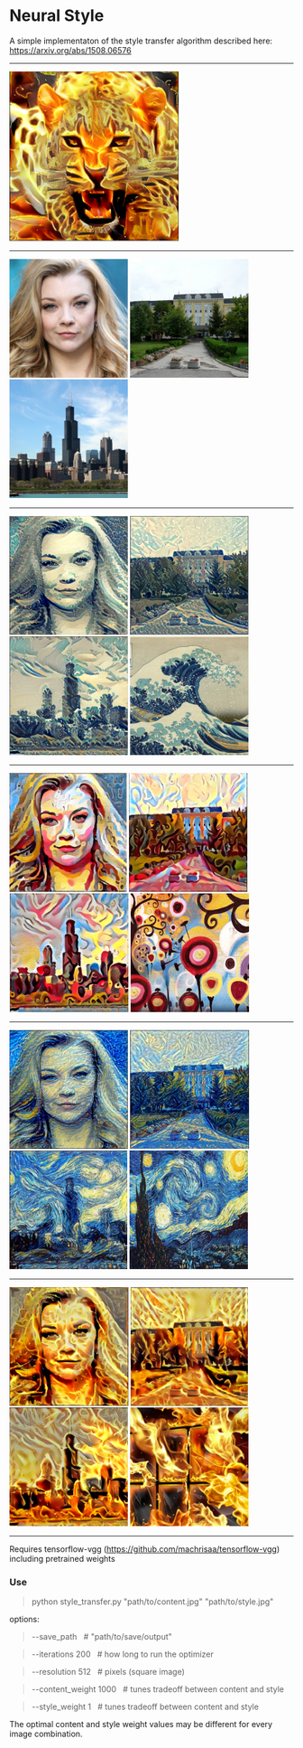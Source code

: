 Neural Style
===================

A simple implementaton of the style transfer algorithm described here: https://arxiv.org/abs/1508.06576

---

  <img src="https://raw.githubusercontent.com/DanailKoychev/neural-style/master/sample-images/jf1.png" height="300px">

---

<p float="left">
  <img src="https://raw.githubusercontent.com/DanailKoychev/neural-style/master/sample-images/original-images/natalie_dormer.jpeg" height="210px">
  <img src="https://raw.githubusercontent.com/DanailKoychev/neural-style/master/sample-images/original-images/fmi.jpg" height="210px">
  <img src="https://raw.githubusercontent.com/DanailKoychev/neural-style/master/sample-images/original-images/chicago.jpg" height="210px">
</p>

---

<p float="left">
  <img src="https://raw.githubusercontent.com/DanailKoychev/neural-style/master/sample-images/nw.png" height="210px">
  <img src="https://raw.githubusercontent.com/DanailKoychev/neural-style/master/sample-images/f.png" height="210px">
  <img src="https://raw.githubusercontent.com/DanailKoychev/neural-style/master/sample-images/cw.png" height="210px">
  <img src="https://raw.githubusercontent.com/DanailKoychev/neural-style/master/sample-images/original-images/wave_crop.jpg" height="210px">
</p>

---

<p float="left">
  <img src="https://raw.githubusercontent.com/DanailKoychev/neural-style/master/sample-images/nc.png" height="210px">
  <img src="https://raw.githubusercontent.com/DanailKoychev/neural-style/master/sample-images/fc.png" height="210px">
  <img src="https://raw.githubusercontent.com/DanailKoychev/neural-style/master/sample-images/cc.png" height="210x">
  <img src="https://raw.githubusercontent.com/DanailKoychev/neural-style/master/sample-images/original-images/candy.jpg" height="210px">
</p>

---

<p float="left">
  <img src="https://raw.githubusercontent.com/DanailKoychev/neural-style/master/sample-images/nst.png" height="210px">
  <img src="https://raw.githubusercontent.com/DanailKoychev/neural-style/master/sample-images/fs.png" height="210px">
  <img src="https://raw.githubusercontent.com/DanailKoychev/neural-style/master/sample-images/cs.png" height="210px">
  <img src="https://raw.githubusercontent.com/DanailKoychev/neural-style/master/sample-images/original-images/starry_night_crop.jpg" width="210px">
</p>

---

<p float="left">
  <img src="https://raw.githubusercontent.com/DanailKoychev/neural-style/master/sample-images/nf.png" height="210px">
  <img src="https://raw.githubusercontent.com/DanailKoychev/neural-style/master/sample-images/ff.png" height="210px">
  <img src="https://raw.githubusercontent.com/DanailKoychev/neural-style/master/sample-images/cf.png" height="210px">
  <img src="https://raw.githubusercontent.com/DanailKoychev/neural-style/master/sample-images/original-images/fire.jpg" height="210px">
</p>

---

Requires tensorflow-vgg (https://github.com/machrisaa/tensorflow-vgg) including pretrained weights

### Use
> python style_transfer.py "path/to/content.jpg" "path/to/style.jpg" 

options:
> --save_path &nbsp;&nbsp;# "path/to/save/output"

> --iterations 200 &nbsp;&nbsp;# how long to run the optimizer

> --resolution 512 &nbsp;&nbsp;# pixels (square image)

> --content_weight 1000 &nbsp;&nbsp;# tunes tradeoff between content and style

> --style_weight 1 &nbsp;&nbsp;# tunes tradeoff between content and style

The optimal content and style weight values may be different for every image combination.


